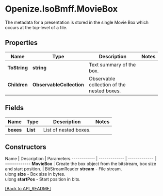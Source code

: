 # Openize.IsoBmff.MovieBox

The metadata for a presentation is stored in the single Movie Box which occurs at the top‐level of a file. 

## Properties

Name | Type | Description | Notes
------------ | ------------- | ------------- | -------------
**ToString** | **string** | Text summary of the box. | 
**Children** | **ObservableCollection<Box>** | Observable collection of the nested boxes. | 

## Fields

Name | Type | Description | Notes
------------ | ------------- | ------------- | -------------
**boxes** | **List<Box>** | List of nested boxes. | 

## Constructors

Name | Description | Parameters
------------ | ------------- | ------------- | -------------
**MovieBox** | Create the box object from the bitstream, box size and start position. | BitStreamReader <b>stream</b> - File stream.<br />ulong <b>size</b> - Box size in bytes.<br />ulong <b>startPos</b> - Start position in bits.

[[Back to API_README]](API_README.md)